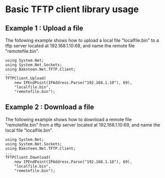 # Basic TFTP client library usage

## Example 1 : Upload a file

The following example shows how to upload a local file "localfile.bin" to a tftp server located at 192.168.1.10:69, and name the remote file "remotefile.bin".

    using System.Net;
    using System.Net.Sockets;
    using Baksteen.Net.TFTP.Client;
    ...
    TFTPClient.Upload(
        new IPEndPoint(IPAddress.Parse("192.168.1.10"), 69),
        "localfile.bin",
        "remotefile.bin");

## Example 2 : Download a file

The following example shows how to download a remote file "remotefile.bin" from a tftp server located at 192.168.1.10:69, and name the local file "localfile.bin".

    using System.Net;
    using System.Net.Sockets;
    using Baksteen.Net.TFTP.Client;
    ...
    TFTPClient.Download(
        new IPEndPoint(IPAddress.Parse("192.168.1.10"), 69),
        "localfile.bin",
        "remotefile.bin");

